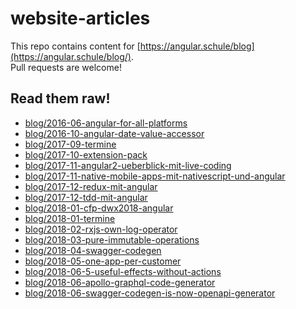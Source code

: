 # website-articles

This repo contains content for [https://angular.schule/blog](https://angular.schule/blog/).  
Pull requests are welcome!

## Read them raw!

* [blog/2016-06-angular-for-all-platforms](blog/2016-06-angular-for-all-platforms/README.html)
* [blog/2016-10-angular-date-value-accessor](blog/2016-10-angular-date-value-accessor/README.html)
* [blog/2017-09-termine](blog/2017-09-termine/README.html)
* [blog/2017-10-extension-pack](blog/2017-10-extension-pack/README.html)
* [blog/2017-11-angular2-ueberblick-mit-live-coding](blog/2017-11-angular2-ueberblick-mit-live-coding/README.html)
* [blog/2017-11-native-mobile-apps-mit-nativescript-und-angular](blog/2017-11-native-mobile-apps-mit-nativescript-und-angul<D>/README.html)
* [blog/2017-12-redux-mit-angular](blog/2017-12-redux-mit-angular/README.html)
* [blog/2017-12-tdd-mit-angular](blog/2017-12-tdd-mit-angular/README.html)
* [blog/2018-01-cfp-dwx2018-angular](blog/2018-01-cfp-dwx2018-angular/README.html)
* [blog/2018-01-termine](blog/2018-01-termine/README.html)
* [blog/2018-02-rxjs-own-log-operator](blog/2018-02-rxjs-own-log-operator/README.html)
* [blog/2018-03-pure-immutable-operations](blog/2018-03-pure-immutable-operations/README.html)
* [blog/2018-04-swagger-codegen](blog/2018-04-swagger-codegen/README.html)
* [blog/2018-05-one-app-per-customer](blog/2018-05-one-app-per-customer/README.html)
* [blog/2018-06-5-useful-effects-without-actions](blog/2018-06-5-useful-effects-without-actions/README.html)
* [blog/2018-06-apollo-graphql-code-generator](blog/2018-06-apollo-graphql-code-generator/README.html)
* [blog/2018-06-swagger-codegen-is-now-openapi-generator](blog/2018-06-swagger-codegen-is-now-openapi-generator/README.html)